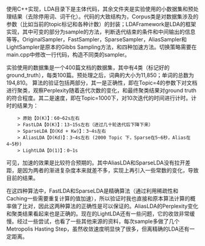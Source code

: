 使用C++实现，LDA目录下是主体代码，其余文件夹是实验使用的小数据集和预处理结果（去除停用词、词干化）。代码的大致结构为，Corpus类是对数据集涉及的参数（比如当前的topic标记和各种计数）的封装；LDAFramework是LDA的框架实现，其中可变的部分为sample的方法，判断迭代结束的条件和中间输出的信息等等。OriginalSampler，FastSampler，SparseSampler，AliasSampler和LightSampler是原本的Gibbs Sampling方法，和四种加速方法。切换策略需要在main.cpp中修改一行代码，构造不同类的sampler。

实验使用的数据集是一个400篇文档的数据集，其中有4类（标记好的ground_truth），每类100篇。预处理之后，词典的大小为11,850；单词的总数为194,810。
算法的验证包括两部分，其一是正确性，即在Topic=4的参数下对文档进行聚类，观察Perplexity随着迭代次数的变化，和最终聚类结果对ground truth的符合程度。其二是速度，即在Topic=1000下，对10次迭代的时间进行计时。计时的结果为：

        > 原始【O(K)】：60~62s左右
        > FastLDA【O(K)】：13~15s左右（进过几十轮迭代后下降下来）
        > SparseLDA【O(Kd + Kw)】：3~4s左右
        > AliasLDA【O(Kd)】：3~4s左右 (2000 Topic 下，Sparse在5~6秒，Alias在4~5秒)
        > LightLDA【O(1)】：0~1s

可见，加速的效果是比较符合预期的。其中AliasLDA和SparseLDA没有拉开差距，是因为两者的渐进复杂度本来就差不多，实现上再引入一些常数的变化，导致目前的结果。

在这四种算法中，FastLDA和SparseLDA是精确算法（通过利用稀疏性和Caching一些需要重复计算的值加速），所以验证时我也直接和原本算法计算的概率做了比对，因此这两种算法的正确性是可以保证的。AliasLDA的Perplexity变化和聚类结果看起来也是正确的。现在的LightLDA还有一些问题，它的收敛非常缓慢。经过一些尝试，也看了一些其他来源的资料，每次sample多做了几个Metropolis Hasting Step，虽然收敛速度明显快了很多，但离精确的LDA还有一定距离。